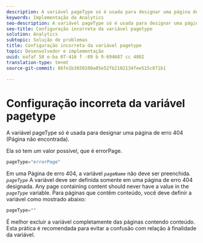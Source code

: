 ```yaml
---
description: A variável pageType só é usada para designar uma página de erro 404 (Página não encontrada).
keywords: Implementação do Analytics
seo-description: A variável pageType só é usada para designar uma página de erro 404 (Página não encontrada).
seo-title: Configuração incorreta da variável pagetype
solution: Analytics
subtopic: Solução de problemas
title: Configuração incorreta da variável pagetype
topic: Desenvolvedor e implementação
uuid: eafaf 58 e-ba 07-416 f -89 b 9-694687 cc 4802
translation-type: tm+mt
source-git-commit: 86fe1b3650100a05e52fb2102134fee515c871b1

---
```



# Configuração incorreta da variável pagetype

A variável pageType só é usada para designar uma página de erro 404 (Página não encontrada).

Ela só tem um valor possível, que é errorPage.

```js
pageType="errorPage"
```

Em uma Página de erro 404, a variável *`pageName`* não deve ser preenchida. *`pageType`* A variável deve ser definida somente em uma página de erro 404 designada. Any page containing content should never have a value in the *`pageType`* variable. Para páginas que contêm conteúdo, você deve definir a variável como mostrado abaixo:

```js
pageType=""
```

É melhor excluir a variável completamente das páginas contendo conteúdo. Esta prática é recomendada para evitar a confusão com relação à finalidade da variável.
